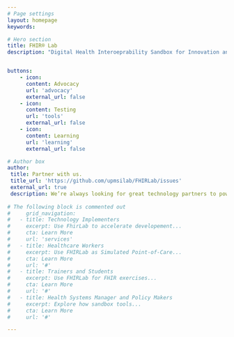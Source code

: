 ```yaml
---
# Page settings
layout: homepage
keywords:

# Hero section
title: FHIR® Lab
description: "Digital Health Interoeprability Sandbox for Innovation and Capacity Building. FHIR® Lab is an interoperability sandbox designed for low-resource settings, as a safe, practical environment where countries can build local skills, test big ideas, and accelerate the adoption of international digital health standards like HL7® FHIR®, SNOMED CT, and ICD. Whether you're a policymaker, implementer, developer, or trainer, FHIR Lab supports advocacy, hands-on learning, and real-world testing, before major investments and scaling up to national systems. It's your plug-and-play launchpad for digital health transformation, suited for local needs, and aligned with global best practices.<br><br>FHIR® Lab is part of The Strengthening Standards Capability Project (SSCP), co-funded by CSIRO Australia and Australian Government, Department of Foreign Affairs and Trade <br><br>HL7® and FHIR® are registered trademarks of Health Level Seven International."


buttons:
    - icon: 
      content: Advocacy
      url: 'advocacy'
      external_url: false
    - icon: 
      content: Testing
      url: 'tools'
      external_url: false
    - icon: 
      content: Learning
      url: 'learning'
      external_url: false

# Author box
author:
 title: Partner with us.
 title_url: 'https://github.com/upmsilab/FHIRLab/issues'
 external_url: true
 description: We’re always looking for great technology partners to power our sandbox. If you have a platform that supports health information exchange and want to make it available in FHIRLab, let’s talk!  
        
# The following block is commented out
#     grid_navigation:
#   - title: Technology Implementers
#     excerpt: Use FhirLab to accelerate developement...
#     cta: Learn More
#     url: 'services'
#   - title: Healthcare Workers
#     excerpt: Use FHIRLab as Simulated Point-of-Care...
#     cta: Learn More
#     url: '#'
#   - title: Trainers and Students
#     excerpt: Use FHIRLab for FHIR exercises...
#     cta: Learn More
#     url: '#'
#   - title: Health Systems Manager and Policy Makers
#     excerpt: Explore how sandbox tools...
#     cta: Learn More
#     url: '#'

---
```

